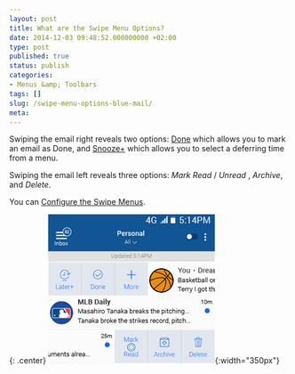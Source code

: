 ```yaml
---
layout: post
title: What are the Swipe Menu Options?
date: 2014-12-03 09:48:52.000000000 +02:00
type: post
published: true
status: publish
categories:
- Menus &amp; Toolbars
tags: []
slug: /swipe-menu-options-blue-mail/
meta:
---
```


Swiping the email right reveals two options: <a href="/mark-as-done/">Done</a> which allows you to mark an email as Done, and <a href="/mark-as-later/">Snooze+</a> which allows you to select a deferring time from a menu.</span></p>

Swiping the email left reveals three options: *Mark Read* / *Unread* , *Archive*, and *Delete*.

You can [Configure the Swipe Menus](/configure-left-right-swipe-menu/).

{: .center}
![Swipes](/assets/swipes1-1.jpg){:width="350px"}
